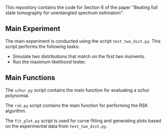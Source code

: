 This repository contains the code for Section 6 of the paper "Beating full state tomography for unentangled spectrum estimation".

## Main Experiment

The main experiment is conducted using the script `test_two_dist.py`. This script performs the following tasks:
- Simulate two distributions that match on the first two moments.
- Run the maximum likelihood tester. 

## Main Functions

The `schur.py` script contains the main function for evaluating a schur polynomial. 

The `rsk.py` script contains the main function for performing the RSK algorithm. 

The `fit_plot.py` script is used for curve fitting and generating plots based on the experimental data from `test_two_dist.py`.
